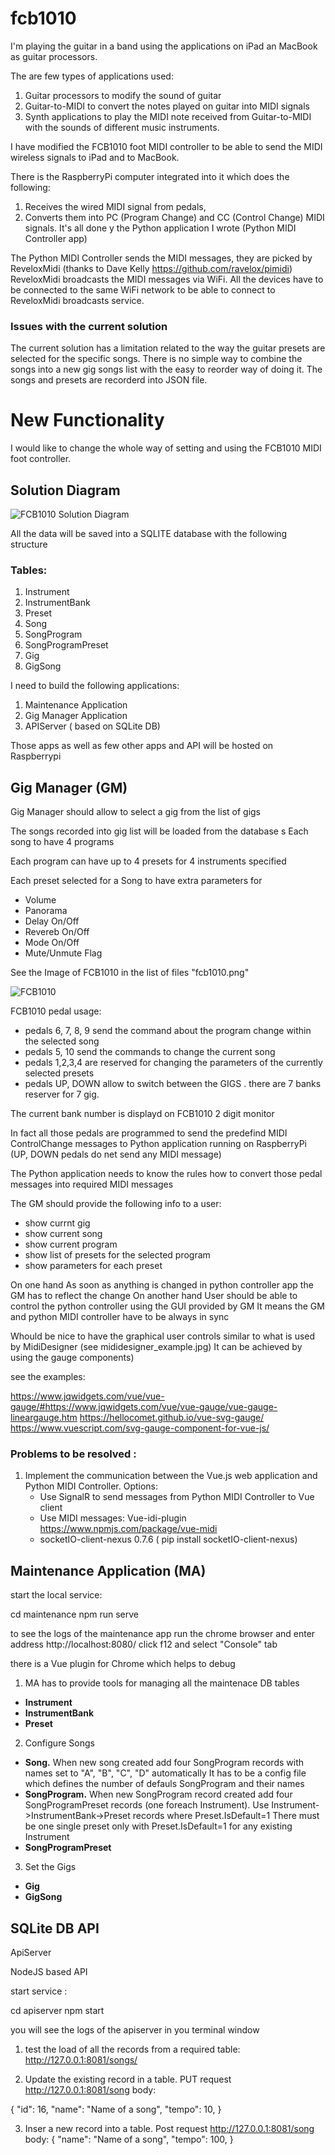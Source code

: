 # fcb1010

I'm playing the guitar in a band using the applications on iPad an MacBook as guitar processors.

The are few types of applications used:
  1. Guitar processors to modify the sound of guitar
  2. Guitar-to-MIDI to convert the notes played on guitar into MIDI signals
  3. Synth applications to play the MIDI note received from Guitar-to-MIDI with the sounds of different music instruments.

I have modified the FCB1010 foot MIDI controller to be able to send the MIDI wireless signals 
to iPad and to MacBook. 

There is the RaspberryPi computer integrated into it which does the following:
  1. Receives the wired MIDI signal from pedals,
  2. Converts them into PC (Program Change) and CC (Control Change) MIDI signals. 
It's all done y the Python application I wrote (Python MIDI Controller app)

The Python MIDI Controller sends the MIDI messages, they are picked by ReveloxMidi 
(thanks to Dave Kelly https://github.com/ravelox/pimidi)
ReveloxMidi broadcasts the MIDI messages via WiFi. 
All the devices have to be connected to the same WiFi network to be able to connect to ReveloxMidi broadcasts service.

### Issues with the current solution
The current solution has a limitation related to the way the guitar presets are selected for the specific songs.
There is no simple way to combine the songs into a new gig songs list with the easy to reorder way of doing it.
The songs and presets are recorderd into JSON file.


# New Functionality

I would like to change the whole way of setting and using the FCB1010 MIDI foot controller.

## Solution Diagram
![FCB1010 Solution Diagram](/fcb1010_SolutionDiagram.png)

All the data will be saved into a SQLITE database with the following structure

### Tables:
  1. Instrument
  2. InstrumentBank
  3. Preset
  4. Song
  5. SongProgram
  6. SongProgramPreset
  7. Gig
  8. GigSong


I need to build the following applications:
 1. Maintenance Application
 2. Gig Manager Application
 3. APIServer  ( based on SQLite DB)
 
 

Those apps as well as few other apps and API will be hosted on Raspberrypi

## Gig Manager  (GM)

Gig Manager  should allow to select a gig from the list of gigs 

The songs recorded into gig list will be loaded from the database
s
Each song to have 4 programs

Each program can have up to 4 presets for 4 instruments specified

Each preset selected for a Song to have extra parameters for 
  - Volume
  - Panorama
  - Delay On/Off
  - Revereb On/Off 
  - Mode On/Off
  - Mute/Unmute Flag 

See the Image of FCB1010 in the list of files "fcb1010.png"

![FCB1010](/fcb1010.png)

FCB1010 pedal usage:
 - pedals 6, 7, 8, 9 send the command about the program change within the selected song
 - pedals 5, 10 send the commands to change the current song
 - pedals 1,2,3,4 are reserved for changing the parameters of the currently selected presets
 - pedals UP, DOWN allow to switch between the GIGS . there are 7 banks reserver for 7 gig.

The current bank number is displayd on FCB1010 2 digit monitor 

In fact all those pedals are programmed to send the predefind MIDI ControlChange messages to Python application running on RaspberryPi
(UP, DOWN pedals do net send any MIDI message)

The Python application needs to know the rules how to convert those pedal messages into required MIDI messages


The GM should provide the following info to a user:

 - show currnt gig
 - show current song
 - show current program
 - show list of presets for the selected program
 - show parameters for each preset

On one hand As soon as anything is changed in python controller app the GM has to reflect the change
On another hand User should be able to control the python controller using the GUI provided by GM
It means the GM and python MIDI controller have to be always in sync


Whould be nice to have the graphical user controls similar to what is used by MidiDesigner (see mididesigner_example.jpg)
It can be achieved by using the gauge components)

see the examples:
 
  https://www.jqwidgets.com/vue/vue-gauge/#https://www.jqwidgets.com/vue/vue-gauge/vue-gauge-lineargauge.htm
  https://hellocomet.github.io/vue-svg-gauge/
  https://www.vuescript.com/svg-gauge-component-for-vue-js/


### Problems to be resolved :

  1. Implement the communication between the Vue.js web application and Python MIDI Controller.
     Options: 
        - Use SignalR to send messages from  Python MIDI Controller to Vue client
        - Use MIDI messages:  Vue-idi-plugin  https://www.npmjs.com/package/vue-midi  
        - socketIO-client-nexus 0.7.6 ( pip install socketIO-client-nexus)



## Maintenance Application (MA)

start the local service:

cd maintenance
npm run serve

to see the logs of the maintenance app run the chrome browser and enter address
http://localhost:8080/
click f12 and select "Console" tab

there is a Vue plugin for Chrome which helps to debug



 1. MA has to provide tools for managing all the maintenace DB tables
  - **Instrument**
  - **InstrumentBank**
  - **Preset**

 2. Configure Songs
  - **Song.**
    When new song created add four SongProgram records with names set to "A", "B", "C", "D"  automatically
    It has to be a config file which defines the number of defauls SongProgram and their names
  - **SongProgram.**
    When new SongProgram record created add four SongProgramPreset records (one foreach Instrument). 
    Use Instrument->InstrumentBank->Preset records where Preset.IsDefault=1 
    There must be one single preset only with Preset.IsDefault=1 for any existing Instrument
  - **SongProgramPreset**
 3. Set the Gigs
  - **Gig**
  - **GigSong**



## SQLite DB API
ApiServer

NodeJS based API

start service :

cd apiserver
npm start

you will see the logs of the apiserver in you terminal window



1. test the load of all the records from a required table:
  http://127.0.0.1:8081/songs/
  

3. Update the existing record in a table. PUT request
http://127.0.0.1:8081/song
body:

 {
    "id": 16,
    "name": "Name of a song",
    "tempo": 10,
  }


3. Inser a new record into a table. Post request
http://127.0.0.1:8081/song
body:
  {
    "name": "Name of a song",
    "tempo": 100,
  }



